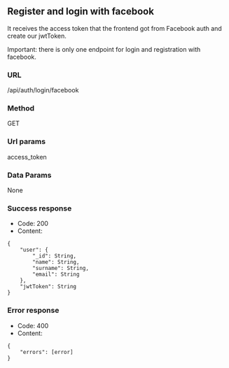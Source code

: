 ## Register and login with facebook

It receives the access token that the frontend got from Facebook auth and create our jwtToken.

Important: there is only one endpoint for login and registration with facebook.

### URL

/api/auth/login/facebook

### Method

GET

### Url params

access_token

### Data Params

None

### Success response
- Code: 200
- Content:
```
{
    "user": {
        "_id": String,
        "name": String,
        "surname": String,
        "email": String
    },
    "jwtToken": String
}
```

### Error response
- Code: 400
- Content:
```
{
    "errors": [error]
}
```
